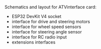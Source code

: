 Schematics and layout for ATVinterface card:
- ESP32 DevKit V4 socket
- interface for drive and steering motors
- interface for wheel speed sensors
- interface for steering angle sensor
- interface for RC radio input
- extensions interfaces
